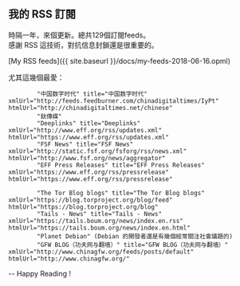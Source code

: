 ---
---

## 我的 RSS 訂閱
時隔一年，來個更新。總共129個訂閱feeds。  
感謝 RSS 這技術，對抗信息封鎖還是很重要的。


[My RSS feeds]({{ site.baseurl }}/docs/my-feeds-2018-06-16.opml)

<!--more-->
尤其這幾個最愛：


            "中国数字时代" title="中国数字时代" xmlUrl="http://feeds.feedburner.com/chinadigitaltimes/IyPt" htmlUrl="http://chinadigitaltimes.net/chinese"
			"鈦傳媒"
            "Deeplinks" title="Deeplinks" xmlUrl="http://www.eff.org/rss/updates.xml" htmlUrl="https://www.eff.org/rss/updates.xml"
            "FSF News" title="FSF News" xmlUrl="http://static.fsf.org/fsforg/rss/news.xml" htmlUrl="http://www.fsf.org/news/aggregator"
            "EFF Press Releases" title="EFF Press Releases" xmlUrl="https://www.eff.org/rss/pressrelease" htmlUrl="https://www.eff.org/rss/pressrelease"

            "The Tor Blog blogs" title="The Tor Blog blogs" xmlUrl="https://blog.torproject.org/blog/feed" htmlUrl="https://blog.torproject.org/blog"
			"Tails - News" title="Tails - News" xmlUrl="https://tails.boum.org/news/index.en.rss" htmlUrl="https://tails.boum.org/news/index.en.html"
			"Planet Debian" (Debian 的開發者還是有幾個經常關注社會議題的)
            "GFW BLOG（功夫网与翻墙）" title="GFW BLOG（功夫网与翻墙）" xmlUrl="http://www.chinagfw.org/feeds/posts/default" htmlUrl="http://www.chinagfw.org/"

-- Happy Reading !
